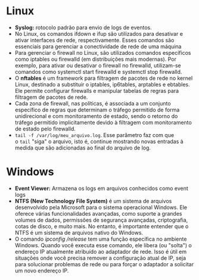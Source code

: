 # Linux

- **Syslog:** rotocolo padrão para envio de logs de eventos.
- No Linux, os comandos ifdown e ifup são utilizados para desativar e ativar interfaces de rede, respectivamente. Esses comandos são essenciais para gerenciar a conectividade de rede de uma máquina
- Para gerenciar o firewall no Linux, são utilizados comandos específicos como iptables ou firewalld (em distribuições mais modernas). Por exemplo, para ativar ou desativar o firewall no firewalld, utilizam-se comandos como systemctl start firewalld e systemctl stop firewalld.
- O **nftables** é um framework para filtragem de pacotes de rede no kernel Linux, destinado a substituir o iptables, ip6tables, arptables e ebtables. Ele permite configurar firewalls e manipular tabelas de regras para filtragem de pacotes de rede.
- Cada zona de firewall, nas políticas, é associada a um conjunto específico de regras que determinam o tráfego permitido de forma unidirecional e com monitoramento de estado, sendo o retorno do tráfego permitido implicitamente devido à filtragem com monitoramento de estado pelo firewalld.
- `tail -f /var/log/meu_arquivo.log`. Esse parâmetro faz com que o `tail` "siga" o arquivo, isto é, continue mostrando novas entradas à medida que são adicionadas ao final do arquivo de log.

# Windows
- **Event Viewer:** Armazena os logs em arquivos conhecidos como event logs
- **NTFS (New Technology File System)** é um sistema de arquivos desenvolvido pela Microsoft para o sistema operacional Windows. Ele oferece várias funcionalidades avançadas, como suporte a grandes volumes de dados, permissões de segurança avançadas, criptografia, cotas de disco, e muito mais. No entanto, é importante entender que o NTFS é um sistema de arquivos nativo do Windows.
- O comando _ipconfig /release_ tem uma função específica no ambiente Windows. Quando você executa esse comando, ele libera (ou "solta") o endereço IP atualmente atribuído ao adaptador de rede. Isso é útil em situações onde você precisa remover a configuração atual de IP, seja para solucionar problemas de rede ou para forçar o adaptador a solicitar um novo endereço IP.